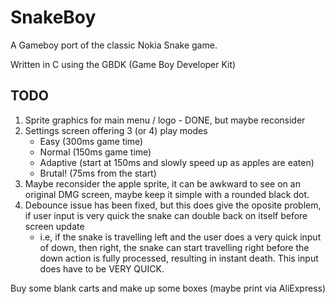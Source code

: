 # SnakeBoy

A Gameboy port of the classic Nokia Snake game.

Written in C using the GBDK (Game Boy Developer Kit)

## TODO
1. Sprite graphics for main menu / logo - DONE, but maybe reconsider
1. Settings screen offering 3 (or 4) play modes
   * Easy (300ms game time)
   * Normal (150ms game time)
   * Adaptive (start at 150ms and slowly speed up as apples are eaten)
   * Brutal! (75ms from the start)
1. Maybe reconsider the apple sprite, it can be awkward to see on an original DMG screen, maybe keep it simple with a rounded black dot.
1. Debounce issue has been fixed, but this does give the oposite problem, if user input is very quick the snake can double back on itself before screen update
   * i.e, if the snake is travelling left and the user does a very quick input of down, then right, the snake can start travelling right before the down action is fully processed, resulting in instant death. This input does have to be VERY QUICK.

Buy some blank carts and make up some boxes (maybe print via AliExpress)